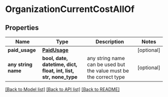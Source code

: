 # OrganizationCurrentCostAllOf


## Properties
Name | Type | Description | Notes
------------ | ------------- | ------------- | -------------
**paid_usage** | [**PaidUsage**](PaidUsage.md) |  | [optional] 
**any string name** | **bool, date, datetime, dict, float, int, list, str, none_type** | any string name can be used but the value must be the correct type | [optional]

[[Back to Model list]](../README.md#documentation-for-models) [[Back to API list]](../README.md#documentation-for-api-endpoints) [[Back to README]](../README.md)


